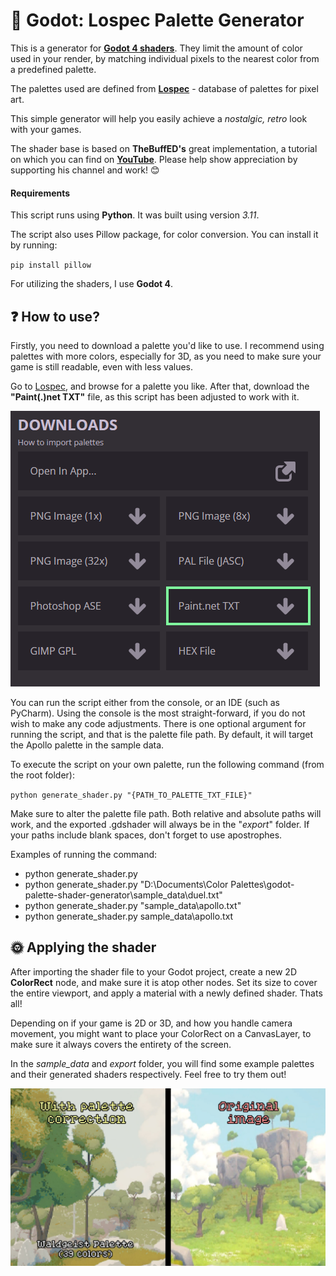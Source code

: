
# 🎨 Godot: Lospec Palette Generator
This is a generator for **[Godot 4 shaders](https://docs.godotengine.org/en/stable/tutorials/shaders/introduction_to_shaders.html)**. They limit the amount of color used in your render, by matching individual pixels to the nearest color from a predefined palette.

The palettes used are defined from **[Lospec](https://lospec.com/palette-list)** - database of palettes for pixel art.

This simple generator will help you easily achieve a *nostalgic, retro* look with your games.

The shader base is based on **TheBuffED's** great implementation, a tutorial on which you can find on **[YouTube](https://youtu.be/Scrdv4oSeNw)**. Please help show appreciation by supporting his channel and work! 😊

#### Requirements
This script runs using **Python**. It was built using version *3.11*.

The script also uses Pillow package, for color conversion. You can install it by running:

`pip install pillow`

For utilizing the shaders, I use **Godot 4**.

## ❓ How to use?
Firstly, you need to download a palette you'd like to use. I recommend using palettes with more colors, especially for 3D, as you need to make sure your game is still readable, even with less values.

Go to [Lospec](https://lospec.com/palette-list), and browse for a palette you like. After that, download the **"Paint(.)net TXT"** file, as this script has been adjusted to work with it. 

![lospec_options.png](assets%2Flospec_options.png)

You can run the script either from the console, or an IDE (such as PyCharm). Using the console is the most straight-forward, if you do not wish to make any code adjustments. There is one optional argument for running the script, and that is the palette file path. By default, it will target the Apollo palette in the sample data.

To execute the script on your own palette, run the following command (from the root folder):

`python generate_shader.py "{PATH_TO_PALETTE_TXT_FILE}"`

Make sure to alter the palette file path. Both relative and absolute paths will work, and the exported .gdshader will always be in the "_export_" folder. If your paths include blank spaces, don't forget to use apostrophes. 

Examples of running the command:
- python generate_shader.py
- python generate_shader.py "D:\Documents\Color Palettes\godot-palette-shader-generator\sample_data\duel.txt"
- python generate_shader.py "sample_data\apollo.txt"
- python generate_shader.py sample_data\apollo.txt


## 🌞  Applying the shader
After importing the shader file to your Godot project, create a new 2D **ColorRect** node, and make sure it is atop other nodes. Set its size to cover the entire viewport, and apply a material with a newly defined shader. Thats all!

Depending on if your game is 2D or 3D, and how you handle camera movement, you might want to place your ColorRect on a CanvasLayer, to make sure it always covers the entirety of the screen.

In the *sample_data* and *export* folder, you will find some example palettes and their generated shaders respectively. Feel free to try them out!

![sample.jpg](assets%2Fsample.jpg)